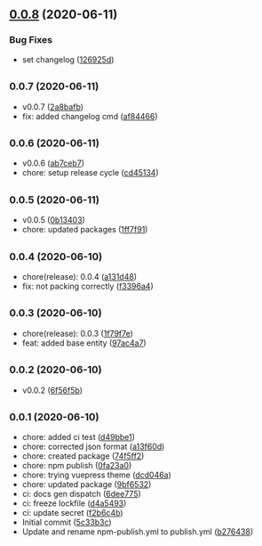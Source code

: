 ## [0.0.8](https://github.com/datatorch/geometry.js/compare/v0.0.7...v0.0.8) (2020-06-11)


### Bug Fixes

* set changelog ([126925d](https://github.com/datatorch/geometry.js/commit/126925df018e9ac0139e284087f6344250061b88))



## <small>0.0.7 (2020-06-11)</small>

* v0.0.7 ([2a8bafb](https://github.com/datatorch/geometry.js/commit/2a8bafb))
* fix: added changelog cmd ([af84466](https://github.com/datatorch/geometry.js/commit/af84466))



## <small>0.0.6 (2020-06-11)</small>

* v0.0.6 ([ab7ceb7](https://github.com/datatorch/geometry.js/commit/ab7ceb7))
* chore: setup release cycle ([cd45134](https://github.com/datatorch/geometry.js/commit/cd45134))



## <small>0.0.5 (2020-06-11)</small>

* v0.0.5 ([0b13403](https://github.com/datatorch/geometry.js/commit/0b13403))
* chore: updated packages ([1ff7f91](https://github.com/datatorch/geometry.js/commit/1ff7f91))



## <small>0.0.4 (2020-06-10)</small>

* chore(release): 0.0.4 ([a131d48](https://github.com/datatorch/geometry.js/commit/a131d48))
* fix: not packing correctly ([f3396a4](https://github.com/datatorch/geometry.js/commit/f3396a4))



## <small>0.0.3 (2020-06-10)</small>

* chore(release): 0.0.3 ([1f79f7e](https://github.com/datatorch/geometry.js/commit/1f79f7e))
* feat: added base entity ([97ac4a7](https://github.com/datatorch/geometry.js/commit/97ac4a7))



## <small>0.0.2 (2020-06-10)</small>

* v0.0.2 ([6f56f5b](https://github.com/datatorch/geometry.js/commit/6f56f5b))



## <small>0.0.1 (2020-06-10)</small>

* chore: added ci test ([d49bbe1](https://github.com/datatorch/geometry.js/commit/d49bbe1))
* chore: corrected json format ([a13f60d](https://github.com/datatorch/geometry.js/commit/a13f60d))
* chore: created package ([74f5ff2](https://github.com/datatorch/geometry.js/commit/74f5ff2))
* chore: npm publish ([0fa23a0](https://github.com/datatorch/geometry.js/commit/0fa23a0))
* chore: trying vuepress theme ([dcd046a](https://github.com/datatorch/geometry.js/commit/dcd046a))
* chore: updated package ([9bf6532](https://github.com/datatorch/geometry.js/commit/9bf6532))
* ci: docs gen dispatch ([6dee775](https://github.com/datatorch/geometry.js/commit/6dee775))
* ci: freeze lockfile ([d4a5493](https://github.com/datatorch/geometry.js/commit/d4a5493))
* ci: update secret ([f2b6c4b](https://github.com/datatorch/geometry.js/commit/f2b6c4b))
* Initial commit ([5c33b3c](https://github.com/datatorch/geometry.js/commit/5c33b3c))
* Update and rename npm-publish.yml to publish.yml ([b276438](https://github.com/datatorch/geometry.js/commit/b276438))



